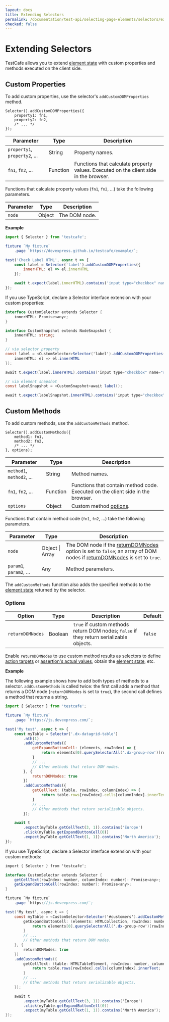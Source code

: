 ```yaml
---
layout: docs
title: Extending Selectors
permalink: /documentation/test-api/selecting-page-elements/selectors/extending-selectors.html
checked: false
---
```

# Extending Selectors

TestCafe allows you to extend [element state](using-selectors.md#obtain-element-state) with custom properties and methods executed on the client side.

## Custom Properties

To add custom properties, use the selector's `addCustomDOMProperties` method.

```text
Selector().addCustomDOMProperties({
    property1: fn1,
    property2: fn2,
    /* ... */
});
```

Parameter                     | Type     | Description
----------------------------- | -------- | -----------
`property1`, `property2`, ... | String   | Property names.
`fn1`, `fn2`, ...             | Function | Functions that calculate property values. Executed on the client side in the browser.

Functions that calculate property values (`fn1`, `fn2`, ...) take the following parameters.

Parameter   | Type     | Description
----------- | -------- | -----------
`node`      | Object   | The DOM node.

**Example**

```js
import { Selector } from 'testcafe';

fixture `My fixture`
    .page `https://devexpress.github.io/testcafe/example/`;

test('Check Label HTML', async t => {
    const label = Selector('label').addCustomDOMProperties({
        innerHTML: el => el.innerHTML
    });

    await t.expect(label.innerHTML).contains('input type="checkbox" name="remote"');
});
```

If you use TypeScript, declare a Selector interface extension with your custom properties:

<!--
The `redcarpet` library ignores `ts` code and renders it as a plain text without code highligting.
We can't use `js` here too. It's rendered wrong because of the type casting syntax. `csharp` looks
ok for TypeScript code highlighting so we'll use it until we are not fixed the problem with `redcarpet`.
-->

```csharp
interface CustomSelector extends Selector {
    innerHTML: Promise<any>;
}

interface CustomSnapshot extends NodeSnapshot {
    innerHTML: string;
}

// via selector property
const label = <CustomSelector>Selector('label').addCustomDOMProperties({
    innerHTML: el => el.innerHTML
});

await t.expect(label.innerHTML).contains('input type="checkbox" name="remote"');

// via element snapshot
const labelSnapshot = <CustomSnapshot>await label();

await t.expect(labelSnapshot.innerHTML).contains('input type="checkbox" name="remote"');
```

## Custom Methods

To add custom methods, use the `addCustomMethods` method.

```text
Selector().addCustomMethods({
    method1: fn1,
    method2: fn2,
    /* ... */
}, options);
```

Parameter                     | Type     | Description
----------------------------- | -------- | -----------
`method1`, `method2`, ...     | String   | Method names.
`fn1`, `fn2`, ...             | Function | Functions that contain method code. Executed on the client side in the browser.
`options`                     | Object   | Custom method [options](#options).

Functions that contain method code (`fn1`, `fn2`, ...) take the following parameters.

Parameter               | Type                | Description
----------------------- | ------------------- | -----------
`node`                  | Object &#124; Array | The DOM node if the [returnDOMNodes](#options) option is set to `false`; an array of DOM nodes if [returnDOMNodes](#options) is set to `true`.
`param1`, `param2`, ... | Any      | Method parameters.

The `addCustomMethods` function also adds the specified methods to the [element state](using-selectors.md#obtain-element-state) returned by the selector.

### Options

Option           | Type     | Description     | Default
---------------- | -------- | --------------  | -------
`returnDOMNodes` | Boolean  | `true` if custom methods return DOM nodes; `false` if they return serializable objects. | `false`

Enable `returnDOMNodes` to use custom method results as selectors to define [action targets](using-selectors.md#define-action-targets) or [assertion's actual values](using-selectors.md#define-assertion-actual-value), obtain the [element state](using-selectors.md#obtain-element-state), etc.

**Example**

The following example shows how to add both types of methods to a selector. `addCustomMethods` is called twice: the first call adds a method that returns a DOM node (`returnDOMNodes` is set to `true`), the second call defines a method that returns a string.

```js
import { Selector } from 'testcafe';

fixture `My fixture`
    .page `https://js.devexpress.com/`;

test('My test', async t => {
    const myTable = Selector('.dx-datagrid-table')
        .nth(1)
        .addCustomMethods({
            getExpandButtonCell: (elements, rowIndex) => {
                return elements[0].querySelectorAll('.dx-group-row')[rowIndex].cells[0];
            }
            // ...
            // Other methods that return DOM nodes.
        }, {
            returnDOMNodes: true
        })
        .addCustomMethods({
            getCellText: (table, rowIndex, columnIndex) => {
                return table.rows[rowIndex].cells[columnIndex].innerText;
            }
            // ...
            // Other methods that return serializable objects.
        });

    await t
        .expect(myTable.getCellText(3, 1)).contains('Europe')
        .click(myTable.getExpandButtonCell(0))
        .expect(myTable.getCellText(1, 1)).contains('North America');
});
```

If you use TypeScript, declare a Selector interface extension with your custom methods:

<!--
The `redcarpet` library ignores `ts` code and renders it as a plain text without code highligting.
We can't use `js` here too. It's rendered wrong because of the type casting syntax. `csharp` looks
ok for TypeScript code highlighting so we'll use it until we are not fixed the problem with `redcarpet`.
-->

```csharp
import { Selector } from 'testcafe';

interface CustomSelector extends Selector {
    getCellText(rowIndex: number, columnIndex: number): Promise<any>;
    getExpandButtonCell(rowIndex: number): Promise<any>;
}

fixture `My fixture`
    .page `https://js.devexpress.com/`;

test('My test', async t => {
    const myTable = <CustomSelector>Selector('#customers').addCustomMethods({
        getExpandButtonCell: (elements: HTMLCollection, rowIndex: number) => {
            return elements[0].querySelectorAll('.dx-group-row')[rowIndex].cells[0];
        }
        // ...
        // Other methods that return DOM nodes.
    }, {
        returnDOMNodes: true
    })
    .addCustomMethods({
        getCellText: (table: HTMLTableElement, rowIndex: number, columnIndex: number) => {
            return table.rows[rowIndex].cells[columnIndex].innerText;
        }
        // ...
        // Other methods that return serializable objects.
    });

    await t
        .expect(myTable.getCellText(3, 1)).contains('Europe')
        .click(myTable.getExpandButtonCell(0))
        .expect(myTable.getCellText(1, 1)).contains('North America');
});
```

